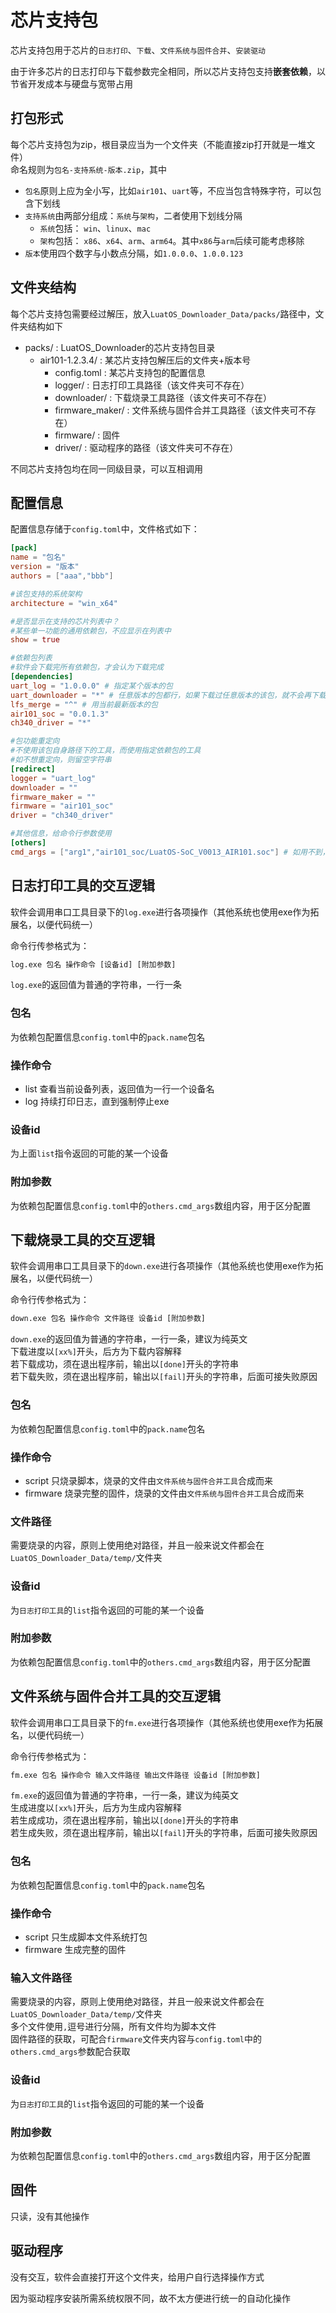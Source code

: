 # 芯片支持包

芯片支持包用于芯片的`日志打印`、`下载`、`文件系统与固件合并`、`安装驱动`

由于许多芯片的日志打印与下载参数完全相同，所以芯片支持包支持**嵌套依赖**，以节省开发成本与硬盘与宽带占用

## 打包形式

每个芯片支持包为zip，根目录应当为一个文件夹（不能直接zip打开就是一堆文件）  
命名规则为`包名-支持系统-版本.zip`，其中

- `包名`原则上应为全小写，比如`air101`、`uart`等，不应当包含特殊字符，可以包含下划线
- `支持系统`由两部分组成：`系统`与`架构`，二者使用下划线分隔
  - `系统`包括： `win`、`linux`、`mac`
  - `架构`包括： `x86`、`x64`、`arm`、`arm64`。其中`x86`与`arm`后续可能考虑移除
- `版本`使用四个数字与小数点分隔，如`1.0.0.0`、`1.0.0.123`

## 文件夹结构

每个芯片支持包需要经过解压，放入`LuatOS_Downloader_Data/packs/`路径中，文件夹结构如下

- packs/ : LuatOS_Downloader的芯片支持包目录
  - air101-1.2.3.4/ : 某芯片支持包解压后的文件夹+版本号
    - config.toml : 某芯片支持包的配置信息
    - logger/ : 日志打印工具路径（该文件夹可不存在）
    - downloader/ : 下载烧录工具路径（该文件夹可不存在）
    - firmware_maker/ : 文件系统与固件合并工具路径（该文件夹可不存在）
    - firmware/ : 固件
    - driver/ : 驱动程序的路径（该文件夹可不存在）

不同芯片支持包均在同一同级目录，可以互相调用

## 配置信息

配置信息存储于`config.toml`中，文件格式如下：

```toml
[pack]
name = "包名"
version = "版本"
authors = ["aaa","bbb"]

#该包支持的系统架构
architecture = "win_x64"

#是否显示在支持的芯片列表中？
#某些单一功能的通用依赖包，不应显示在列表中
show = true

#依赖包列表
#软件会下载完所有依赖包，才会认为下载完成
[dependencies]
uart_log = "1.0.0.0" # 指定某个版本的包
uart_downloader = "*" # 任意版本的包都行，如果下载过任意版本的该包，就不会再下载
lfs_merge = "^" # 用当前最新版本的包
air101_soc = "0.0.1.3"
ch340_driver = "*"

#包功能重定向
#不使用该包自身路径下的工具，而使用指定依赖包的工具
#如不想重定向，则留空字符串
[redirect]
logger = "uart_log"
downloader = ""
firmware_maker = ""
firmware = "air101_soc"
driver = "ch340_driver"

#其他信息，给命令行参数使用
[others]
cmd_args = ["arg1","air101_soc/LuatOS-SoC_V0013_AIR101.soc"] # 如用不到，可为空数组
```

## 日志打印工具的交互逻辑

软件会调用串口工具目录下的`log.exe`进行各项操作（其他系统也使用exe作为拓展名，以便代码统一）

命令行传参格式为：

```cmd
log.exe 包名 操作命令 [设备id] [附加参数]
```

`log.exe`的返回值为普通的字符串，一行一条

### 包名

为依赖包配置信息`config.toml`中的`pack.name`包名

### 操作命令

- list 查看当前设备列表，返回值为一行一个设备名
- log 持续打印日志，直到强制停止exe

### 设备id

为上面`list`指令返回的可能的某一个设备

### 附加参数

为依赖包配置信息`config.toml`中的`others.cmd_args`数组内容，用于区分配置

## 下载烧录工具的交互逻辑

软件会调用串口工具目录下的`down.exe`进行各项操作（其他系统也使用exe作为拓展名，以便代码统一）

命令行传参格式为：

```cmd
down.exe 包名 操作命令 文件路径 设备id [附加参数]
```

`down.exe`的返回值为普通的字符串，一行一条，建议为纯英文  
下载进度以`[xx%]`开头，后方为下载内容解释  
若下载成功，须在退出程序前，输出以`[done]`开头的字符串  
若下载失败，须在退出程序前，输出以`[fail]`开头的字符串，后面可接失败原因

### 包名

为依赖包配置信息`config.toml`中的`pack.name`包名

### 操作命令

- script 只烧录脚本，烧录的文件由`文件系统与固件合并工具`合成而来
- firmware 烧录完整的固件，烧录的文件由`文件系统与固件合并工具`合成而来

### 文件路径

需要烧录的内容，原则上使用绝对路径，并且一般来说文件都会在`LuatOS_Downloader_Data/temp/`文件夹

### 设备id

为`日志打印工具`的`list`指令返回的可能的某一个设备

### 附加参数

为依赖包配置信息`config.toml`中的`others.cmd_args`数组内容，用于区分配置

## 文件系统与固件合并工具的交互逻辑

软件会调用串口工具目录下的`fm.exe`进行各项操作（其他系统也使用exe作为拓展名，以便代码统一）

命令行传参格式为：

```cmd
fm.exe 包名 操作命令 输入文件路径 输出文件路径 设备id [附加参数]
```

`fm.exe`的返回值为普通的字符串，一行一条，建议为纯英文  
生成进度以`[xx%]`开头，后方为生成内容解释  
若生成成功，须在退出程序前，输出以`[done]`开头的字符串  
若生成失败，须在退出程序前，输出以`[fail]`开头的字符串，后面可接失败原因

### 包名

为依赖包配置信息`config.toml`中的`pack.name`包名

### 操作命令

- script 只生成脚本文件系统打包
- firmware 生成完整的固件

### 输入文件路径

需要烧录的内容，原则上使用绝对路径，并且一般来说文件都会在`LuatOS_Downloader_Data/temp/`文件夹  
多个文件使用`,`逗号进行分隔，所有文件均为脚本文件  
固件路径的获取，可配合`firmware`文件夹内容与`config.toml`中的`others.cmd_args`参数配合获取

### 设备id

为`日志打印工具`的`list`指令返回的可能的某一个设备

### 附加参数

为依赖包配置信息`config.toml`中的`others.cmd_args`数组内容，用于区分配置

## 固件

只读，没有其他操作

## 驱动程序

没有交互，软件会直接打开这个文件夹，给用户自行选择操作方式

因为驱动程序安装所需系统权限不同，故不太方便进行统一的自动化操作
